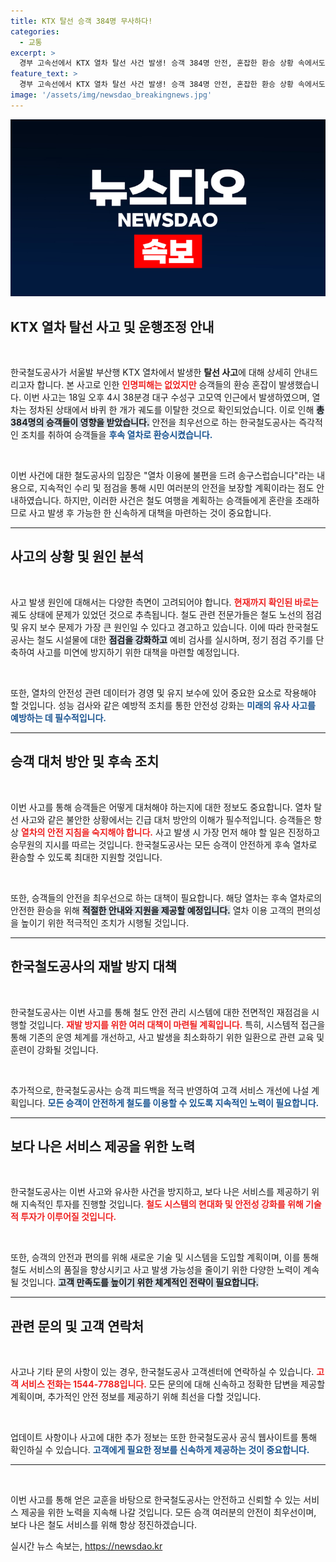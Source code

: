 ```yaml
---
title: KTX 탈선 승객 384명 무사하다!
categories:
  - 교통
excerpt: >
  경부 고속선에서 KTX 열차 탈선 사건 발생! 승객 384명 안전, 혼잡한 환승 상황 속에서도 인명피해는 없었다. 한국철도공사는 불편을 사과하며 사고 원인 조사에 나선다.
feature_text: >
  경부 고속선에서 KTX 열차 탈선 사건 발생! 승객 384명 안전, 혼잡한 환승 상황 속에서도 인명피해는 없었다. 한국철도공사는 불편을 사과하며 사고 원인 조사에 나선다.
image: '/assets/img/newsdao_breakingnews.jpg'
---
```


<p><img src="/assets/img/newsdao_breakingnews.jpg" alt="koreaapp 속보" /></p>

<h2 data-ke-size="size26">KTX 열차 탈선 사고 및 운행조정 안내</h2>

<p data-ke-size="size16">&nbsp;</p>

<p>한국철도공사가 서울발 부산행 KTX 열차에서 발생한 <b>탈선 사고</b>에 대해 상세히 안내드리고자 합니다. 본 사고로 인한 <b><span style="color: #ee2323;">인명피해는 없었지만</span></b> 승객들의 환승 혼잡이 발생했습니다. 이번 사고는 18일 오후 4시 38분경 대구 수성구 고모역 인근에서 발생하였으며, 열차는 정차된 상태에서 바퀴 한 개가 궤도를 이탈한 것으로 확인되었습니다. 이로 인해 <b><span style="background-color: #21538527;">총 384명의 승객들이 영향을 받았습니다.</span></b> 안전을 최우선으로 하는 한국철도공사는 즉각적인 조치를 취하여 승객들을 <b><span style="color: #1a5490;">후속 열차로 환승시켰습니다.</span></b> </p>

<p data-ke-size="size16">&nbsp;</p>

<p>이번 사건에 대한 철도공사의 입장은 "열차 이용에 불편을 드려 송구스럽습니다"라는 내용으로, 지속적인 수리 및 점검을 통해 시민 여러분의 안전을 보장할 계획이라는 점도 안내하였습니다. 하지만, 이러한 사건은 철도 여행을 계획하는 승객들에게 혼란을 초래하므로 사고 발생 후 가능한 한 신속하게 대책을 마련하는 것이 중요합니다.</p>

<hr>

<h2 data-ke-size="size26">사고의 상황 및 원인 분석</h2>

<p data-ke-size="size16">&nbsp;</p>

<p>사고 발생 원인에 대해서는 다양한 측면이 고려되어야 합니다. <b><span style="color: #ee2323;">현재까지 확인된 바로는</span></b> 궤도 상태에 문제가 있었던 것으로 추측됩니다. 철도 관련 전문가들은 철도 노선의 점검 및 유지 보수 문제가 가장 큰 원인일 수 있다고 경고하고 있습니다. 이에 따라 한국철도공사는 철도 시설물에 대한 <b><span style="background-color: #21538527;">점검을 강화하고</span></b> 예비 검사를 실시하며, 정기 점검 주기를 단축하여 사고를 미연에 방지하기 위한 대책을 마련할 예정입니다.</p>

<p data-ke-size="size16">&nbsp;</p>

<p>또한, 열차의 안전성 관련 데이터가 경영 및 유지 보수에 있어 중요한 요소로 작용해야 할 것입니다. 성능 검사와 같은 예방적 조치를 통한 안전성 강화는 <b><span style="color: #1a5490;">미래의 유사 사고를 예방하는 데 필수적입니다.</span></b></p>

<hr>

<h2 data-ke-size="size26">승객 대처 방안 및 후속 조치</h2>

<p data-ke-size="size16">&nbsp;</p>

<p>이번 사고를 통해 승객들은 어떻게 대처해야 하는지에 대한 정보도 중요합니다. 열차 탈선 사고와 같은 불안한 상황에서는 긴급 대처 방안의 이해가 필수적입니다. 승객들은 항상 <b><span style="color: #ee2323;">열차의 안전 지침을 숙지해야 합니다.</span></b> 사고 발생 시 가장 먼저 해야 할 일은 진정하고 승무원의 지시를 따르는 것입니다. 한국철도공사는 모든 승객이 안전하게 후속 열차로 환승할 수 있도록 최대한 지원할 것입니다.</p>

<p data-ke-size="size16">&nbsp;</p>

<p>또한, 승객들의 안전을 최우선으로 하는 대책이 필요합니다. 해당 열차는 후속 열차로의 안전한 환승을 위해 <b><span style="background-color: #21538527;">적절한 안내와 지원을 제공할 예정입니다.</span></b> 열차 이용 고객의 편의성을 높이기 위한 적극적인 조치가 시행될 것입니다.</p>

<hr>

<h2 data-ke-size="size26">한국철도공사의 재발 방지 대책</h2>

<p data-ke-size="size16">&nbsp;</p>

<p>한국철도공사는 이번 사고를 통해 철도 안전 관리 시스템에 대한 전면적인 재점검을 시행할 것입니다. <b><span style="color: #ee2323;">재발 방지를 위한 여러 대책이 마련될 계획입니다.</span></b> 특히, 시스템적 접근을 통해 기존의 운영 체계를 개선하고, 사고 발생을 최소화하기 위한 일환으로 관련 교육 및 훈련이 강화될 것입니다.</p>

<p data-ke-size="size16">&nbsp;</p>

<p>추가적으로, 한국철도공사는 승객 피드백을 적극 반영하여 고객 서비스 개선에 나설 계획입니다. <b><span style="color: #1a5490;">모든 승객이 안전하게 철도를 이용할 수 있도록 지속적인 노력이 필요합니다.</span></b></p>

<hr>

<h2 data-ke-size="size26">보다 나은 서비스 제공을 위한 노력</h2>

<p data-ke-size="size16">&nbsp;</p>

<p>한국철도공사는 이번 사고와 유사한 사건을 방지하고, 보다 나은 서비스를 제공하기 위해 지속적인 투자를 진행할 것입니다. <b><span style="color: #ee2323;">철도 시스템의 현대화 및 안전성 강화를 위해 기술적 투자가 이루어질 것입니다.</span></b> </p>

<p data-ke-size="size16">&nbsp;</p>

<p>또한, 승객의 안전과 편의를 위해 새로운 기술 및 시스템을 도입할 계획이며, 이를 통해 철도 서비스의 품질을 향상시키고 사고 발생 가능성을 줄이기 위한 다양한 노력이 계속될 것입니다. <b><span style="background-color: #21538527;">고객 만족도를 높이기 위한 체계적인 전략이 필요합니다.</span></b></p>

<hr>

<h2 data-ke-size="size26">관련 문의 및 고객 연락처</h2>

<p data-ke-size="size16">&nbsp;</p>

<p>사고나 기타 문의 사항이 있는 경우, 한국철도공사 고객센터에 연락하실 수 있습니다. <b><span style="color: #ee2323;">고객 서비스 전화는 1544-7788입니다.</span></b> 모든 문의에 대해 신속하고 정확한 답변을 제공할 계획이며, 추가적인 안전 정보를 제공하기 위해 최선을 다할 것입니다.</p>

<p data-ke-size="size16">&nbsp;</p>

<p>업데이트 사항이나 사고에 대한 추가 정보는 또한 한국철도공사 공식 웹사이트를 통해 확인하실 수 있습니다. <b><span style="color: #1a5490;">고객에게 필요한 정보를 신속하게 제공하는 것이 중요합니다.</span></b></p>

<hr>

<p data-ke-size="size16">&nbsp;</p>

<p>이번 사고를 통해 얻은 교훈을 바탕으로 한국철도공사는 안전하고 신뢰할 수 있는 서비스 제공을 위한 노력을 지속해 나갈 것입니다. 모든 승객 여러분의 안전이 최우선이며, 보다 나은 철도 서비스를 위해 항상 정진하겠습니다.</p>
실시간 뉴스 속보는, <a href="https://newsdao.kr" rel="dofollow">https://newsdao.kr</a>


